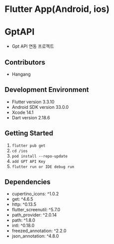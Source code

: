 # Flutter App(Android, ios)

# GptAPI
- Gpt API 연동 프로젝트

## Contributors
- Hangang

## Development Environment
- Flutter version 3.3.10
- Android SDK version 33.0.0
- Xcode 14.1
- Dart version 2.18.6

## Getting Started
1. `flutter pub get`
2. `cd /ios`
3. `pod install --repo-update`
4. `add GPT API Key`
5. `flutter run or IDE debug run`

## Dependencies
- cupertino_icons: ^1.0.2 
- get: ^4.6.5
- http: ^0.13.5 
- flutter_screenutil: ^5.7.0 
- path_provider: ^2.0.14 
- path: ^1.8.0 
- intl: ^0.18.0 
- freezed_annotation: ^2.2.0 
- json_annotation: ^4.8.0

